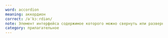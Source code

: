 ```yaml
---
word: accordion
meaning: аккордион
correct: /əˈkɔːrdiən/
note: Элемент интерфейса содержимое которого можно свернуть или развернуть, нажав кнопку 
category: прилагательное
---
```

